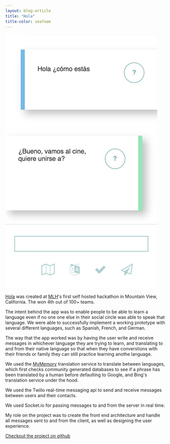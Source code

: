 ```yaml
---
layout: blog-article
title: "Hola"
title-color: seafoam
---
```


<img class="image--SM" src="/img/hola.jpg"/>

<a href="https://github.com/imdevan/hola" class="base--a">Hola</a> was created at <a href="http://mlh.io" class="base--a">MLH</a>'s first self hosted hackathon in Mountain View, California. The won 4th out of 100+ teams.

The intent behind the app was to enable people to be able to learn a language even if no one one else in their social circle was able to speak that language. We were able to successfully implement a working prototype with several different languages, such as Spanish, French, and German.

The way that the app worked was by having the user write and receive messages in
whichever language they are trying to learn, and translating to and from their
native language so that when they have converstions with their friends or family
they can still practice learning anothe language.

We used the [MyMemory](mymemory.translated.net) translation
service to translate between languages, which first checks community generated
databases to see if a phrase has been translated by a human before defaulting to
Google, and Bing's translation service under the hood.

We used the Twilio real-time messaging api to send and receive messages between
users and their contacts.

We used Socket.io for passing messages to and from the server in real time.

My role on the project was to create the front end architecture and handle all
messages sent to and from the client, as well as designing the user experience.

<div class="band--CENTERED">
    <a href="https://github.com/imdevan/hola" class="base--a">
        <span class="project--external-link">
            Checkout the project on github
        </span>
    </a>
</div>
